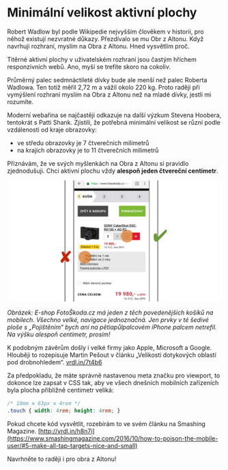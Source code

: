 # Minimální velikost aktivní plochy

Robert Wadlow byl podle Wikipedie nejvyšším člověkem v historii, pro něhož existují nezvratné důkazy. Přezdívalo se mu Obr z Altonu. Když navrhuji rozhraní, myslím na Obra z Altonu. Hned vysvětlím proč. 

Titěrné aktivní plochy v uživatelském rozhraní jsou častým hříchem responzivních webů. Ano, myší se trefíte skoro na cokoliv.

Průměrný palec sedmnáctileté dívky bude ale menší než palec Roberta Wadlowa. Ten totiž měřil 2,72 m a vážil okolo 220 kg. Proto raději při vymýšlení rozhraní myslím na Obra z Altonu než na mladé dívky, jestli mi rozumíte.

Moderní webařina se najčastěji odkazuje na další výzkum Stevena Hoobera, tentokrát s Patti Shank. Zjistili, že potřebná minimální velikost se různí podle vzdálenosti od kraje obrazovky:

* ve středu obrazovky je 7 čtverečních milimetrů
* na krajích obrazovky je to 11 čtverečních milimetrů

Přiznávám, že ve svých myšlenkách na Obra z Altonu si pravidlo zjednodušuji. Chci aktivní plochu vždy **alespoň jeden čtvereční centimetr**.

![FotoŠkoda.cz](dist/images/original/vdwd/triky-ui-6.png)

*Obrázek: E-shop FotoŠkoda.cz má jeden z těch povedenějších košíků na mobilech. Všechno velké, navigace jednoznačná. Jen prvky v té šedivé ploše s „Pojištěním“ bych ani na pětiapůlpalcovém iPhone palcem netrefil. Na výšku alespoň centimetr, prosím!*

K podobným závěrům došly i velké firmy jako Apple, Microsoft a Google. Hlouběji to rozepisuje Martin Pešout v článku „Velikosti dotykových oblastí pod drobnohledem“. [vrdl.in/7t4b6](http://www.martinpesout.cz/velikosti-dotykovych-oblasti-pod-drobnohledem/)

Za předpokladu, že máte správně nastavenou meta značku pro viewport, to dokonce lze zapsat v CSS tak, aby ve všech dnešních mobilních zařízeních byla plocha přibližně centimetr veliká:

```css
/* 10mm ≅ 63px ≅ 4rem */
.touch { width: 4rem; height: 4rem; }
```

Pokud chcete kód vysvětlit, rozebírám to ve svém článku na Smashing Magazine. [http://vrdl.in/h8n7i](https://www.smashingmagazine.com/2016/10/how-to-poison-the-mobile-user/#5-make-all-tap-targets-nice-and-small)

Navrhněte to raději i pro obra z Altonu!

